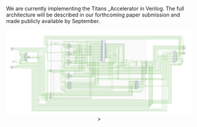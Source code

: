 We are currently implementing the Titans _Accelerator in Verilog.
The full architecture will be described in our forthcoming paper submission and made publicly available by September.
<p align="center">
  <img src="top_arch.png" width="1000" >>
</p>
